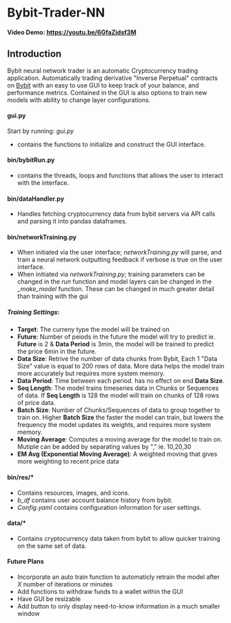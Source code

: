 # Bybit-Trader-NN
#### Video Demo: https://youtu.be/6GfaZidsf3M

## Introduction

Bybit neural network trader is an automatic Cryptocurrency trading application. Automatically trading derivative "Inverse Perpetual" contracts on [Bybit](https://www.bybit.com/en-US/) with an easy to use GUI to keep track of your balance, and performance metrics.
Contained in the GUI is also options to train new models with ability to change layer configurations.


#### gui.py

Start by running: *gui.py*
- contains the functions to initialize and construct the GUI interface.

#### bin/bybitRun.py

- contains the threads, loops and functions that allows the user to interact with the interface.

#### bin/dataHandler.py

- Handles fetching cryptocurrency data from bybit servers via API calls and parsing it into pandas dataframes.

#### bin/networkTraining.py

- When initiated via the user interface; *networkTraining.py* will parse, and train a neural network outputting feedback if verbose is true on the user interface.
- When initiated via *networkTraining.py*; training parameters can be changed in the *run* function and model layers can be changed in the *_make_model* function. These can be changed in much greater detail than training with the gui

##### Training Settings:
- **Target**: The curreny type the model will be trained on
- **Future**: Number of peiods in the future the model will try to predict ie. **Future** is 2 & **Data Period** is 3min, the model will be trained to predict the price 6min in the future.
- **Data Size**: Retrive the number of data chunks from Bybit, Each  1 "Data Size" value is equal to 200 rows of data. More data helps the model train more accurately but requires more system memory.
- **Data Period**: Time between each period. has no effect on end **Data Size**.
- **Seq Length**: The model trains timeseries data in Chunks or Sequences of data. If **Seq Length** is 128 the model will train on chunks of 128 rows of price data.
- **Batch Size**: Number of Chunks/Sequences of data to group together to train on. Higher **Batch Size** the faster the model can train, but lowers the frequency the model updates its weights, and requires more system memory.
- **Moving Average**: Computes a moving average for the model to train on. Mutiple can be added by separating values by "," ie. 10,20,30
- **EM Avg (Exponential Moving Average)**: A weighted moving that gives more weighting to recent price data

#### bin/res/*

- Contains resources, images, and icons.
- *b_df* contains user account balance history from bybit.
- *Config.yaml* contains configuration information for user settings.

#### data/*

- Contains cryptocurrency data taken from bybit to allow quicker training on the same set of data.


#### Future Plans

- Incorporate an auto train function to automaticly retrain the model after *X* number of iterations or minutes
- Add functions to withdraw funds to a wallet within the GUI
- Have GUI be resizable
- Add button to only display need-to-know information in a much smaller window 

